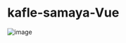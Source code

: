 # kafle-samaya-Vue

![image](https://github.com/samaya007/kafle-samaya-Vue/assets/121986334/fdd84f62-0198-41b3-bb9d-573cff3a2917)
